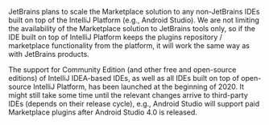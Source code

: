 [//]: # (title: Do other IDEs built on top of IntelliJ Platform support paid plugins?)

JetBrains plans to scale the Marketplace solution to any non-JetBrains IDEs built on top of the IntelliJ Platform (e.g., Android Studio). We are not limiting the availability of the Marketplace solution to JetBrains tools only, so if the IDE built on top of IntelliJ Platform keeps the plugins repository / marketplace functionality from the platform, it will work the same way as with JetBrains products. 

The support for Community Edition (and other free and open-source editions) of IntelliJ IDEA-based IDEs, as well as all IDEs built on top of open-source IntelliJ Platform, has been launched at the beginning of 2020. It might still take some time until the relevant changes arrive to third-party IDEs (depends on their release cycle), e.g., Android Studio will support paid Marketplace plugins after Android Studio 4.0 is released.
